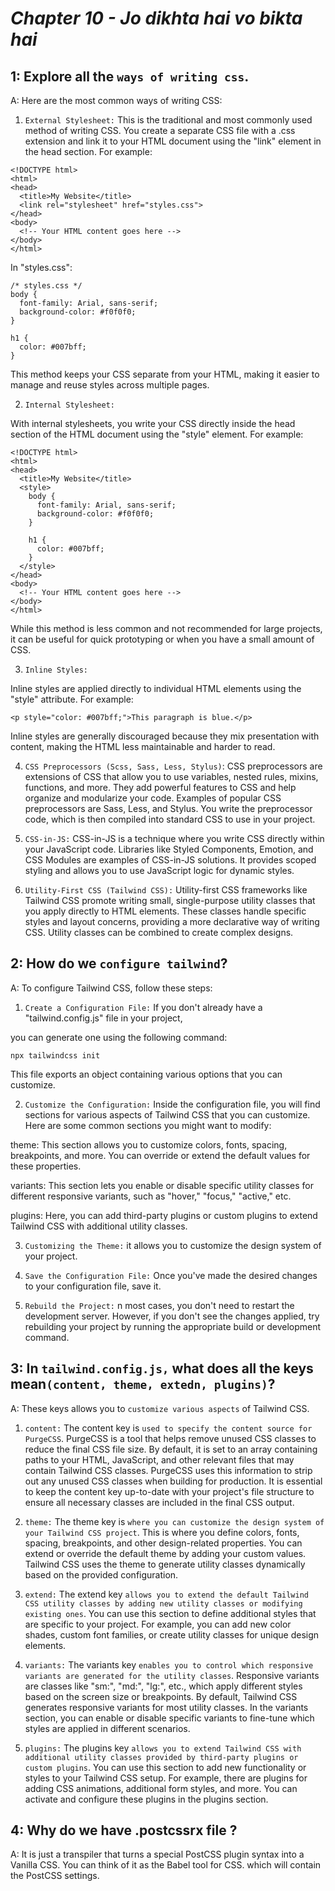 # _Chapter 10 - Jo dikhta hai vo bikta hai_

## 1: Explore all the `ways of writing css`.

A: Here are the most common ways of writing CSS:

1. `External Stylesheet:`
   This is the traditional and most commonly used method of writing CSS. You create a separate CSS file with a .css extension and link it to your HTML document using the "link" element in the head section. For example:

```
<!DOCTYPE html>
<html>
<head>
  <title>My Website</title>
  <link rel="stylesheet" href="styles.css">
</head>
<body>
  <!-- Your HTML content goes here -->
</body>
</html>
```

In "styles.css":

```
/* styles.css */
body {
  font-family: Arial, sans-serif;
  background-color: #f0f0f0;
}

h1 {
  color: #007bff;
}
```

This method keeps your CSS separate from your HTML, making it easier to manage and reuse styles across multiple pages.

2. `Internal Stylesheet:`

With internal stylesheets, you write your CSS directly inside the head section of the HTML document using the "style" element. For example:

```
<!DOCTYPE html>
<html>
<head>
  <title>My Website</title>
  <style>
    body {
      font-family: Arial, sans-serif;
      background-color: #f0f0f0;
    }

    h1 {
      color: #007bff;
    }
  </style>
</head>
<body>
  <!-- Your HTML content goes here -->
</body>
</html>
```

While this method is less common and not recommended for large projects, it can be useful for quick prototyping or when you have a small amount of CSS.

3. `Inline Styles:`

Inline styles are applied directly to individual HTML elements using the "style" attribute. For example:

```
<p style="color: #007bff;">This paragraph is blue.</p>

```

Inline styles are generally discouraged because they mix presentation with content, making the HTML less maintainable and harder to read.

4. `CSS Preprocessors (Scss, Sass, Less, Stylus)`:
   CSS preprocessors are extensions of CSS that allow you to use variables, nested rules, mixins, functions, and more. They add powerful features to CSS and help organize and modularize your code. Examples of popular CSS preprocessors are Sass, Less, and Stylus. You write the preprocessor code, which is then compiled into standard CSS to use in your project.

5. `CSS-in-JS:`
   CSS-in-JS is a technique where you write CSS directly within your JavaScript code. Libraries like Styled Components, Emotion, and CSS Modules are examples of CSS-in-JS solutions. It provides scoped styling and allows you to use JavaScript logic for dynamic styles.

6. `Utility-First CSS (Tailwind CSS):`
   Utility-first CSS frameworks like Tailwind CSS promote writing small, single-purpose utility classes that you apply directly to HTML elements. These classes handle specific styles and layout concerns, providing a more declarative way of writing CSS. Utility classes can be combined to create complex designs.

## 2: How do we `configure tailwind`?

A: To configure Tailwind CSS, follow these steps:

1. `Create a Configuration File:`
   If you don't already have a "tailwind.config.js" file in your project,

you can generate one using the following command:

```
npx tailwindcss init
```

This file exports an object containing various options that you can customize.

2. `Customize the Configuration:`
   Inside the configuration file, you will find sections for various aspects of Tailwind CSS that you can customize. Here are some common sections you might want to modify:

theme: This section allows you to customize colors, fonts, spacing, breakpoints, and more. You can override or extend the default values for these properties.

variants: This section lets you enable or disable specific utility classes for different responsive variants, such as "hover," "focus," "active," etc.

plugins: Here, you can add third-party plugins or custom plugins to extend Tailwind CSS with additional utility classes.

3. `Customizing the Theme:`
   it allows you to customize the design system of your project.

4. `Save the Configuration File:`
   Once you've made the desired changes to your configuration file, save it.

5. `Rebuild the Project:`
   n most cases, you don't need to restart the development server. However, if you don't see the changes applied, try rebuilding your project by running the appropriate build or development command.

## 3: In `tailwind.config.js,` what does all the keys mean`(content, theme, extedn, plugins)`?

A: These keys allows you to `customize various aspects` of Tailwind CSS.

1. `content:`
   The content key is `used to specify the content source for PurgeCSS`. PurgeCSS is a tool that helps remove unused CSS classes to reduce the final CSS file size. By default, it is set to an array containing paths to your HTML, JavaScript, and other relevant files that may contain Tailwind CSS classes. PurgeCSS uses this information to strip out any unused CSS classes when building for production. It is essential to keep the content key up-to-date with your project's file structure to ensure all necessary classes are included in the final CSS output.

2. `theme:`
   The theme key is `where you can customize the design system of your Tailwind CSS project`. This is where you define colors, fonts, spacing, breakpoints, and other design-related properties. You can extend or override the default theme by adding your custom values. Tailwind CSS uses the theme to generate utility classes dynamically based on the provided configuration.

3. `extend:`
   The extend key `allows you to extend the default Tailwind CSS utility classes by adding new utility classes or modifying existing ones`. You can use this section to define additional styles that are specific to your project. For example, you can add new color shades, custom font families, or create utility classes for unique design elements.

4. `variants:`
   The variants key `enables you to control which responsive variants are generated for the utility classes`. Responsive variants are classes like "sm:", "md:", "lg:", etc., which apply different styles based on the screen size or breakpoints. By default, Tailwind CSS generates responsive variants for most utility classes. In the variants section, you can enable or disable specific variants to fine-tune which styles are applied in different scenarios.

5. `plugins:`
   The plugins key `allows you to extend Tailwind CSS with additional utility classes provided by third-party plugins or custom plugins`. You can use this section to add new functionality or styles to your Tailwind CSS setup. For example, there are plugins for adding CSS animations, additional form styles, and more. You can activate and configure these plugins in the plugins section.

## 4: Why do we have .postcssrx file ?

A: It is just a transpiler that turns a special PostCSS plugin syntax into a Vanilla CSS. You can think of it as the Babel tool for CSS.
which will contain the PostCSS settings.
